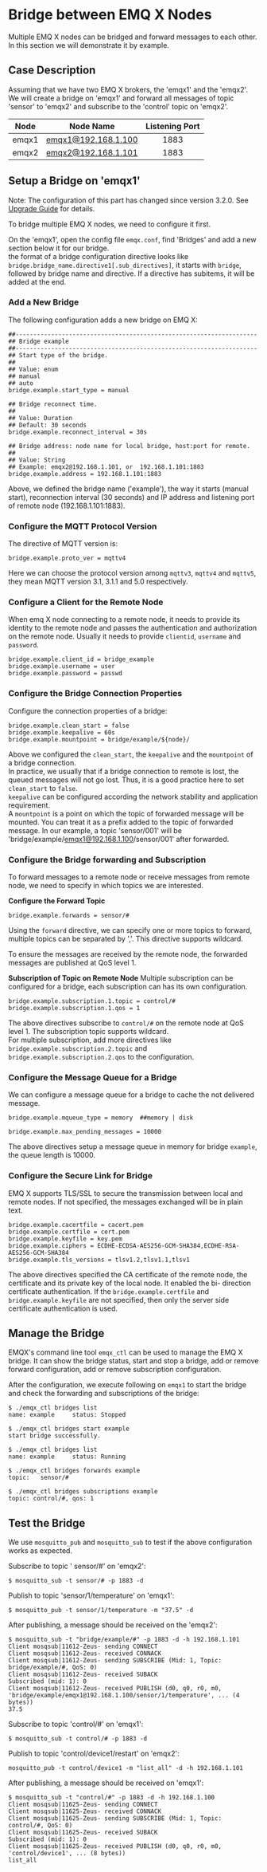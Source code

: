# Bridge between EMQ X Nodes

Multiple EMQ X nodes can be bridged and forward messages to each other. In this section we will demonstrate it by example.


## Case Description
Assuming that we have two EMQ X brokers, the 'emqx1' and the 'emqx2'. We will create a bridge on 'emqx1' and forward all messages of topic 'sensor' to 'emqx2' and subscribe to the 'control' topic on 'emqx2'.


| Node | Node Name | Listening Port |
| :---:| :-----: | :---: |
| emqx1 | emqx1@192.168.1.100 | 1883 |
| emqx2 | emqx2@192.168.1.101 | 1883 |

## Setup a Bridge on 'emqx1'
Note: The configuration of this part has changed since version 3.2.0. See [Upgrade Guide](./bridge.md#升级指南) for details.

To bridge multiple EMQ X nodes, we need to configure it first.

On the 'emqx1', open the config file `emqx.conf`, find 'Bridges' and add a new section below it for our bridge.  
the format of a bridge configuration directive looks like `bridge.bridge_name.directive1[.sub_directives]`, it starts with `bridge`, followed by bridge name and directive. If a directive has subitems, it will be added at the end.


### Add a New Bridge

The following configuration adds a new bridge on EMQ X:

```
##--------------------------------------------------------------------
## Bridge example
##--------------------------------------------------------------------
## Start type of the bridge.
##
## Value: enum
## manual
## auto
bridge.example.start_type = manual

## Bridge reconnect time.
##
## Value: Duration
## Default: 30 seconds
bridge.example.reconnect_interval = 30s

## Bridge address: node name for local bridge, host:port for remote.
##
## Value: String
## Example: emqx2@192.168.1.101, or  192.168.1.101:1883
bridge.example.address = 192.168.1.101:1883
```

Above, we defined the bridge name ('example'), the way it starts (manual start), reconnection interval (30 seconds) and IP address and listening port of remote node (192.168.1.101:1883).


### Configure the MQTT Protocol Version
The directive of MQTT version is:
```
bridge.example.proto_ver = mqttv4
```
Here we can choose the protocol version among `mqttv3`, `mqttv4` and `mqttv5`, they mean MQTT version 3.1, 3.1.1 and 5.0 respectively.

### Configure a Client for the Remote Node
When emq X node connecting to a remote node, it needs to provide its identity to the remote node and passes the authentication and authorization on the remote node. Usually it needs to provide `clientid`, `username` and `password`.
```
bridge.example.client_id = bridge_example
bridge.example.username = user
bridge.example.password = passwd
```

### Configure the Bridge Connection Properties

Configure the connection properties of a bridge:

```
bridge.example.clean_start = false
bridge.example.keepalive = 60s
bridge.example.mountpoint = bridge/example/${node}/
```
Above we configured the `clean_start`, the `keepalive` and the `mountpoint` of a bridge connection.  
In practice, we usually that if a bridge connection to remote is lost, the queued messages will not go lost. Thus, it is a good practice here to set `clean_start` to `false`.  
`keepalive` can be configured according the network stability and application requirement.  
A `mountpoint` is a point on which the topic of forwarded message will be mounted. You can treat it as a prefix added to the topic of forwarded message. In our example, a topic 'sensor/001' will be 'bridge/example/emqx1@192.168.1.100/sensor/001' after forwarded.


### Configure the Bridge forwarding and Subscription
To forward messages to a remote node or receive messages from remote node, we need to specify in which topics we are interested.

**Configure the Forward Topic**
```
bridge.example.forwards = sensor/#
```
Using the `forward` directive, we can specify one or more topics to forward, multiple topics can be separated by ','. This directive supports wildcard.

To ensure the messages are received by the remote node, the forwarded messages are published at QoS level 1.

**Subscription of Topic on Remote Node**
Multiple subscription can be configured for a bridge, each subscription can has its own configuration.
```
bridge.example.subscription.1.topic = control/#
bridge.example.subscription.1.qos = 1
```
The above directives subscribe to `control/#` on the remote node at QoS level 1. The subscription topic supports wildcard.  
For multiple subscription, add more directives like `bridge.example.subscription.2.topic` and `bridge.example.subscription.2.qos` to the configuration.

### Configure the Message Queue for a Bridge

We can configure a message queue for a bridge to cache the not delivered message.

```
bridge.example.mqueue_type = memory  ##memory | disk

bridge.example.max_pending_messages = 10000
```
The above directives setup a message queue in memory for bridge `example`, the queue length is 10000.

### Configure the Secure Link for Bridge
EMQ X supports TLS/SSL to secure the transmission between local and remote nodes. If not specified, the messages exchanged will be in plain text.
```
bridge.example.cacertfile = cacert.pem
bridge.example.certfile = cert.pem
bridge.example.keyfile = key.pem
bridge.example.ciphers = ECDHE-ECDSA-AES256-GCM-SHA384,ECDHE-RSA-AES256-GCM-SHA384
bridge.example.tls_versions = tlsv1.2,tlsv1.1,tlsv1
```
The above directives specified the CA certificate of the remote node, the certificate and its private key of the local node. It enabled the bi- direction certificate authentication. If the `bridge.example.certfile` and `bridge.example.keyfile` are not specified, then only the server side certificate authentication is used.  


## Manage the Bridge
EMQX's command line tool `emqx_ctl` can be used to manage the EMQ X bridge. It can show the bridge status, start and stop a bridge, add or remove forward configuration, add or remove subscription configuration.

After the configuration, we execute following on `emqx1` to start the bridge and check the forwarding and subscriptions of the bridge:
```
$ ./emqx_ctl bridges list
name: example     status: Stopped

$ ./emqx_ctl bridges start example
start bridge successfully.

$ ./emqx_ctl bridges list
name: example     status: Running

$ ./emqx_ctl bridges forwards example
topic:   sensor/#

$ ./emqx_ctl bridges subscriptions example
topic: control/#, qos: 1
```

## Test the Bridge
We use `mosquitto_pub` and `mosquitto_sub` to test if the above configuration works as expected.

Subscribe to topic ' sensor/#' on 'emqx2':

```
$ mosquitto_sub -t sensor/# -p 1883 -d
```
Publish to topic 'sensor/1/temperature' on 'emqx1':
```
$ mosquitto_pub -t sensor/1/temperature -m "37.5" -d
```
After publishing, a message should be received on the 'emqx2':
```
$ mosquitto_sub -t "bridge/example/#" -p 1883 -d -h 192.168.1.101
Client mosqsub|11612-Zeus- sending CONNECT
Client mosqsub|11612-Zeus- received CONNACK
Client mosqsub|11612-Zeus- sending SUBSCRIBE (Mid: 1, Topic: bridge/example/#, QoS: 0)
Client mosqsub|11612-Zeus- received SUBACK
Subscribed (mid: 1): 0
Client mosqsub|11612-Zeus- received PUBLISH (d0, q0, r0, m0, 'bridge/example/emqx1@192.168.1.100/sensor/1/temperature', ... (4 bytes))
37.5
```

Subscribe to topic 'control/#' on 'emqx1':
```
$ mosquitto_sub -t control/# -p 1883 -d
```
Publish to topic 'control/device1/restart' on 'emqx2':
```
mosquitto_pub -t control/device1 -m "list_all" -d -h 192.168.1.101
```
After publishing, a message should be received on 'emqx1':
```
$ mosquitto_sub -t "control/#" -p 1883 -d -h 192.168.1.100
Client mosqsub|11625-Zeus- sending CONNECT
Client mosqsub|11625-Zeus- received CONNACK
Client mosqsub|11625-Zeus- sending SUBSCRIBE (Mid: 1, Topic: control/#, QoS: 0)
Client mosqsub|11625-Zeus- received SUBACK
Subscribed (mid: 1): 0
Client mosqsub|11625-Zeus- received PUBLISH (d0, q0, r0, m0, 'control/device1', ... (8 bytes))
list_all
```

